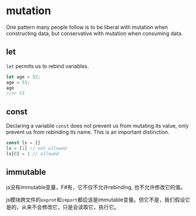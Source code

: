 # mutation

One pattern many people follow is to be liberal with mutation when constructing data, but conservative with mutation when consuming data.

## let

`let` permits us to rebind variables.

```js
let age = 52;
age = 53;
age
//=> 53
```

## const

Declaring a variable `const` does not prevent us from mutating its value, only prevent us from rebinding its name. This is an important distinction.

```js
const ls = []
ls = [1] // not allowed
ls[0] = 1 // allowed
```

## immutable

js没有immutable变量，F#有，它不仅不允许rebinding, 也不允许修改它的值。

js模块跨文件的`exprot`和`import`都应该是immutable变量。但它不是，我们假设它是的，从来不会修改它，只是会读取它，执行它。
